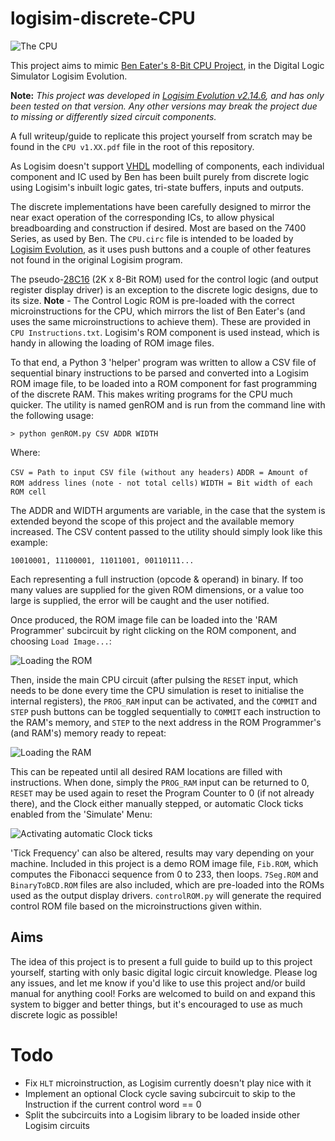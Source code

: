 # logisim-discrete-CPU

![The CPU](https://i.imgur.com/aIL39s7.png)

This project aims to mimic [Ben Eater's 8-Bit CPU Project](https://eater.net/8bit), in the Digital Logic Simulator Logisim Evolution.

**Note:** *This project was developed in [Logisim Evolution v2.14.6](https://github.com/logisim-evolution/logisim-evolution/releases/tag/v2.14.6), and has only been tested on that version. Any other versions may break the project due to missing or differently sized circuit components.*

A full writeup/guide to replicate this project yourself from scratch may be found in the `CPU v1.XX.pdf` file in the root of this repository.

As Logisim doesn't support [VHDL](https://en.wikipedia.org/wiki/VHDL) modelling of components, each individual component and IC used by Ben has been built purely from discrete logic using Logisim's inbuilt logic gates, tri-state buffers, inputs and outputs.

The discrete implementations have been carefully designed to mirror the near exact operation of the corresponding ICs, to allow physical breadboarding and construction if desired. Most are based on the 7400 Series, as used by Ben. The `CPU.circ` file is intended to be loaded by [Logisim Evolution](https://github.com/reds-heig/logisim-evolution), as it uses push buttons and a couple of other features not found in the original Logisim program.

The pseudo-[28C16](http://cva.stanford.edu/classes/cs99s/datasheets/at28c16.pdf) (2K x 8-Bit ROM) used for the control logic (and output register display driver) is an exception to the discrete logic designs, due to its size. **Note** - The Control Logic ROM is pre-loaded with the correct microinstructions for the CPU, which mirrors the list of Ben Eater's (and uses the same microinstructions to achieve them). These are provided in `CPU Instructions.txt`. Logisim's ROM component is used instead, which is handy in allowing the loading of ROM image files. 

To that end, a Python 3 'helper' program was written to allow a CSV file of sequential binary instructions to be parsed and converted into a Logisim ROM image file, to be loaded into a ROM component for fast programming of the discrete RAM. This makes writing programs for the CPU much quicker. The utility is named genROM and is run from the command line with the following usage:

`> python genROM.py CSV ADDR WIDTH`

Where:

`CSV = Path to input CSV file (without any headers)`
`ADDR = Amount of ROM address lines (note - not total cells)`
`WIDTH = Bit width of each ROM cell`

The ADDR and WIDTH arguments are variable, in the case that the system is extended beyond the scope of this project and the available memory increased. The CSV content passed to the utility should simply look like this example:

`10010001, 11100001, 11011001, 00110111...`

Each representing a full instruction (opcode & operand) in binary. If too many values are supplied for the given ROM dimensions, or a value too large is supplied, the error will be caught and the user notified.

Once produced, the ROM image file can be loaded into the 'RAM Programmer' subcircuit by right clicking on the ROM component, and choosing `Load Image...`:

![Loading the ROM](https://i.imgur.com/AEo5FPI.png)

Then, inside the main CPU circuit (after pulsing the `RESET` input, which needs to be done every time the CPU simulation is reset to initialise the internal registers), the `PROG_RAM` input can be activated, and the `COMMIT` and `STEP`  push buttons can be toggled sequentially to `COMMIT` each instruction to the RAM's memory, and `STEP` to the next address in the ROM Programmer's (and RAM's) memory ready to repeat:

![Loading the RAM](https://i.imgur.com/vtcvBFd.png)

This can be repeated until all desired RAM locations are filled with instructions. When done, simply the `PROG_RAM` input can be returned to 0, `RESET` may be used again to reset the Program Counter to 0 (if not already there), and the Clock either manually stepped, or automatic Clock ticks enabled from the 'Simulate' Menu:

![Activating automatic Clock ticks](https://i.imgur.com/7l080oo.png)

'Tick Frequency' can also be altered, results may vary depending on your machine. Included in this project is a demo ROM image file, `Fib.ROM`, which computes the Fibonacci sequence from 0 to 233, then loops. `7Seg.ROM` and `BinaryToBCD.ROM` files are also included, which are pre-loaded into the ROMs used as the output display drivers. `controlROM.py` will generate the required control ROM file based on the microinstructions given within.

## Aims

The idea of this project is to present a full guide to build up to this project yourself, starting with only basic digital logic circuit knowledge. Please log any issues, and let me know if you'd like to use this project and/or build manual for anything cool! Forks are welcomed to build on and expand this system to bigger and better things, but it's encouraged to use as much discrete logic as possible! 

# Todo

 - Fix `HLT` microinstruction, as Logisim currently doesn't play nice with it
 - Implement an optional Clock cycle saving subcircuit to skip to the Instruction if the current control word == 0
 - Split the subcircuits into a Logisim library to be loaded inside other Logisim circuits
